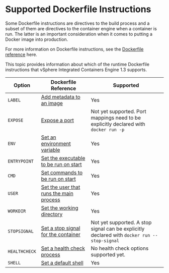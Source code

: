 # Supported Dockerfile Instructions #

Some Dockerfile instructions are directives to the build process and a subset of them are directives to the container engine when a container is run. The latter is an important consideration when it comes to putting a Docker image into production.

For more information on Dockerfile instructions, see the [Dockerfile reference](https://docs.docker.com/engine/reference/builder) here.

This topic provides information about which of the runtime Dockerfile instructions that vSphere Integrated Containers Engine 1.3 supports.

| **Option** | **Dockerfile Reference** | **Supported** |
| --- | --- | --- |
|`LABEL`|[Add metadata to an image](https://docs.docker.com/engine/reference/builder/#label)|Yes|
|`EXPOSE`|[Expose a port](https://docs.docker.com/engine/reference/builder/#expose)|Not yet supported. Port mappings need to be explicitly declared with `docker run -p`|
|`ENV`|[Set an environment variable](https://docs.docker.com/engine/reference/builder/#env)|Yes|
|`ENTRYPOINT`|[Set the executable to be run on start](https://docs.docker.com/engine/reference/builder/#entrypoint)|Yes|
|`CMD`|[Set commands to be run on start](https://docs.docker.com/engine/reference/builder/#cmd)|Yes|
|`USER`|[Set the user that runs the main process](https://docs.docker.com/engine/reference/builder/#user)|Yes|
|`WORKDIR`|[Set the working directory](https://docs.docker.com/engine/reference/builder/#workdir)|Yes|
|`STOPSIGNAL`|[Set a stop signal for the container](https://docs.docker.com/engine/reference/builder/#stopsignal)|Not yet supported. A stop signal can be explicitly declared with `docker run --stop-signal`|
|`HEALTHCHECK`|[Set a health check process](https://docs.docker.com/engine/reference/builder/#healthcheck)|No health check options supported yet.|
|`SHELL`|[Set a default shell](https://docs.docker.com/engine/reference/builder/#shell)|Yes|

